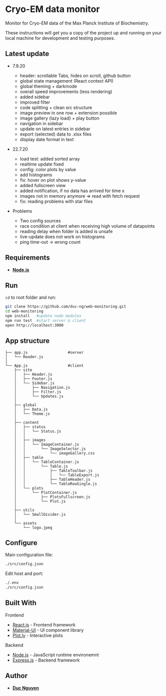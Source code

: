 # Cryo-EM data monitor 

Monitor for Cryo-EM data of the Max Planck Institute of Biochemistry.

These instructions will get you a copy of the project up and running on your local machine for development and testing purposes. 

## Latest update
- 7.9.20
  - header: scrollable Tabs, hides on scroll, github button
  - global state management (React context API)
  - global theming + darkmode
  - overall speed improvements (less rendering)
  - added sidebar
  - improved filter
  - code splitting + clean src structure
  - image preview in one row + extension possible
  - image gallery (lazy load) + play button
  - navigation in sidebar
  - update on latest entries in sidebar
  - export (selected) data to .xlsx files
  - display date format in text


- 22.7.20
  - load test: added sorted array
  - realtime update fixed
  - config: color plots by value
  - add histograms
  - fix: hover on plot shows y-value
  - added fullscreen view
  - added notification, if no data has arrived for time x
  - images not in memory anymore => read with fetch request
  - fix: reading problems with star files

- Problems 
  - Two config sources
  - race condition at client when receiving high volume of datapoints
  - reading delay when folder is added is unsafe
  - live-update does not work on histograms
  - ping time-out -> wrong count


## Requirements

- **[Node.js](https://nodejs.org/en/download/)**


## Run

`cd` to root folder and run:

```bash
git clone https://github.com/duc-ng/web-monitoring.git
cd web-monitoring
npm install   #update node modules
npm run test  #start server & client
open http://localhost:3000
```

## App structure
    ├── app.js                  #server
    │   └── Reader.js         
    │                      
    └── App.js                  #client
        ├── site
        │   ├── Header.js        
        │   ├── Footer.js 
        │   └── Sidebar.js   
        │       ├── Navigation.js
        │       ├── Filter.js
        │       └── Updates.js    
        │       
        ├── global 
        │   ├── Data.js 
        │   └── Theme.js  
        │ 
        ├── content
        │   ├── status        
        │   │   └── Status.js
        │   │        
        │   ├── images
        │   │   └── ImageContainer.js
        │   │       └── ImageSelector.js
        │   │           └── imageGallery.css     
        │   ├── table   
        │   │   └── TableContainer.js
        │   │       └── Table.js
        │   │           ├── TableToolbar.js 
        │   │           │   └── TableExport.js     
        │   │           ├── TableHeader.js  
        │   │           └── TableRowSingle.js  
        │   └── plots   
        │       └── PlotContainer.js
        │           ├── PlotsFullscreen.js
        │           └── Plot.js
        │
        ├── utils
        │   └── SmallDivider.js
        │
        └── assets
            └── logo.jpeg
## Configure

Main configuration file:
```bash
./src/config.json
```
Edit host and port:
```bash
./.env
./src/config.json
```

## Built With

Frontend
* [React.js](https://reactjs.org/) - Frontend framework
* [Material-UI](https://material-ui.com/) - UI component library 
* [Plot.ly](https://plotly.com/javascript/) - Interactive plots

Backend
* [Node.js](https://nodejs.org/en/) - JavaScript runtime environemnt
* [Express.js](https://expressjs.com/) - Backend framework




## Author

* **[Duc Nguyen](https://github.com/duc-ng)**



